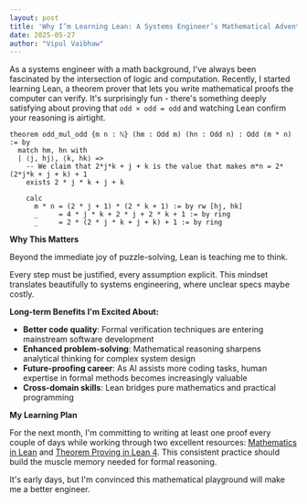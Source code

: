 ```yaml
---
layout: post
title: 'Why I’m Learning Lean: A Systems Engineer’s Mathematical Adventure'
date: 2025-05-27
author: "Vipul Vaibhaw"
---
```


As a systems engineer with a math background, I've always been fascinated by the intersection of logic and computation. Recently, I started learning Lean, a theorem prover that lets you write mathematical proofs the computer can verify. It's surprisingly fun - there's something deeply satisfying about proving that `odd × odd = odd` and watching Lean confirm your reasoning is airtight.

```
theorem odd_mul_odd {m n : ℕ} (hm : Odd m) (hn : Odd n) : Odd (m * n) := by
  match hm, hn with
  | ⟨j, hj⟩, ⟨k, hk⟩ =>
    -- We claim that 2*j*k + j + k is the value that makes m*n = 2*(2*j*k + j + k) + 1
    exists 2 * j * k + j + k

    calc
      m * n = (2 * j + 1) * (2 * k + 1) := by rw [hj, hk]
      _     = 4 * j * k + 2 * j + 2 * k + 1 := by ring
      _     = 2 * (2 * j * k + j + k) + 1 := by ring
```

**Why This Matters**

Beyond the immediate joy of puzzle-solving, Lean is teaching me to think.

Every step must be justified, every assumption explicit. This mindset translates beautifully to systems engineering, where unclear specs maybe costly.

**Long-term Benefits I'm Excited About:**

- **Better code quality**: Formal verification techniques are entering mainstream software development
- **Enhanced problem-solving**: Mathematical reasoning sharpens analytical thinking for complex system design
- **Future-proofing career**: As AI assists more coding tasks, human expertise in formal methods becomes increasingly valuable
- **Cross-domain skills**: Lean bridges pure mathematics and practical programming

**My Learning Plan**

For the next month, I'm committing to writing at least one proof every couple of days while working through two excellent resources: [Mathematics in Lean](https://leanprover-community.github.io/mathematics_in_lean/C01_Introduction.html) and [Theorem Proving in Lean 4](https://leanprover.github.io/theorem_proving_in_lean4/title_page.html). This consistent practice should build the muscle memory needed for formal reasoning.

It's early days, but I'm convinced this mathematical playground will make me a better engineer.
